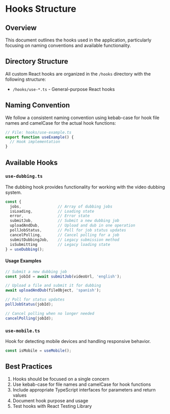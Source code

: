 # Hooks Structure

## Overview

This document outlines the hooks used in the application, particularly focusing on naming conventions and available functionality.

## Directory Structure

All custom React hooks are organized in the `/hooks` directory with the following structure:

- `/hooks/use-*.ts` - General-purpose React hooks

## Naming Convention

We follow a consistent naming convention using kebab-case for hook file names and camelCase for the actual hook functions:

```typescript
// File: hooks/use-example.ts
export function useExample() {
  // Hook implementation
}
```

## Available Hooks

### `use-dubbing.ts`

The dubbing hook provides functionality for working with the video dubbing system.

```typescript
const {
  jobs,                // Array of dubbing jobs
  isLoading,           // Loading state
  error,               // Error state
  submitJob,           // Submit a new dubbing job
  uploadAndDub,        // Upload and dub in one operation
  pollJobStatus,       // Poll for job status updates
  cancelPolling,       // Cancel polling for a job
  submitDubbingJob,    // Legacy submission method
  isSubmitting         // Legacy loading state
} = useDubbing();
```

#### Usage Examples

```typescript
// Submit a new dubbing job
const jobId = await submitJob(videoUrl, 'english');

// Upload a file and submit it for dubbing
await uploadAndDub(fileObject, 'spanish');

// Poll for status updates
pollJobStatus(jobId);

// Cancel polling when no longer needed
cancelPolling(jobId);
```

### `use-mobile.ts`

Hook for detecting mobile devices and handling responsive behavior.

```typescript
const isMobile = useMobile();
```

## Best Practices

1. Hooks should be focused on a single concern
2. Use kebab-case for file names and camelCase for hook functions
3. Include appropriate TypeScript interfaces for parameters and return values
4. Document hook purpose and usage
5. Test hooks with React Testing Library 